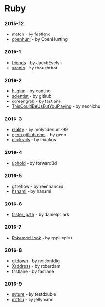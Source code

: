 # Ruby


### 2015-12
- [match](https://github.com/fastlane/match) - by fastlane
- [openhunt](https://github.com/OpenHunting/openhunt) - by OpenHunting

### 2016-1
- [friends](https://github.com/JacobEvelyn/friends) - by JacobEvelyn
- [scenic](https://github.com/thoughtbot/scenic) - by thoughtbot

### 2016-2
- [huginn](https://github.com/cantino/huginn) - by cantino
- [scientist](https://github.com/github/scientist) - by github
- [screengrab](https://github.com/fastlane/screengrab) - by fastlane
- [ThisCouldBeUsButYouPlaying](https://github.com/neonichu/ThisCouldBeUsButYouPlaying) - by neonichu

### 2016-3
- [reality](https://github.com/molybdenum-99/reality) - by molybdenum-99
- [geon.github.com](https://github.com/geon/geon.github.com) - by geon
- [duckrails](https://github.com/iridakos/duckrails) - by iridakos

### 2016-4
- [uphold](https://github.com/forward3d/uphold) - by forward3d

### 2016-5
- [gitreflow](https://github.com/reenhanced/gitreflow) - by reenhanced
- [hanami](https://github.com/hanami/hanami) - by hanami

### 2016-6
- [faster_path](https://github.com/danielpclark/faster_path) - by danielpclark

### 2016-7
- [PokemonHook](https://github.com/rpplusplus/PokemonHook) - by rpplusplus

### 2016-8
- [gitdown](https://github.com/noidontdig/gitdown) - by noidontdig
- [Xaddress](https://github.com/roberdam/Xaddress) - by roberdam
- [fastlane](https://github.com/fastlane/fastlane) - by fastlane

### 2016-9
- [suture](https://github.com/testdouble/suture) - by testdouble
- [mittsu](https://github.com/jellymann/mittsu) - by jellymann
